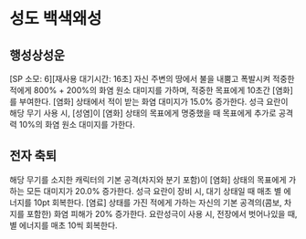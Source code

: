 # 성도 백색왜성

## 행성상성운

[SP 소모: 6][재사용 대기시간: 16초] 자신 주변의 땅에서 불을 내뿜고 폭발시켜 적중한 적에게 800% + 200%의 화염 원소 대미지를 가하며, 적중한 목표에게 10초간 [염화]를 부여한다. [염화] 상태에서 적이 받는 화염 대미지가 15.0% 증가한다. 성극 요란이 해당 무기 사용 시, [성염]이 [염화] 상태의 목표에게 명중했을 때 목표에게 추가로 공격력 10%의 화염 원소 대미지를 가한다.

## 전자 축퇴

해당 무기를 소지한 캐릭터의 기본 공격(차지와 분기 포함)이 [염화] 상태의 목표에게 가하는 모든 대미지가 20.0% 증가한다.
성극 요란이 장비 시, 대기 상태일 때 매초 별 에너지를 10pt 회복한다.
[염료] 상태를 가진 적에게 가하는 자신의 기본 공격의(콤보, 차지를 포함한) 화염 피해가 20% 증가한다. 요란성극이 사용 시, 전장에서 벗어나있을 때, 별 에너지를 매초 10씩 회복한다.
